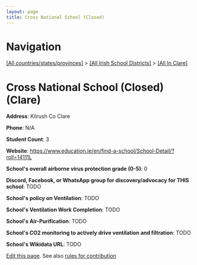 ```yaml
---
layout: page
title: Cross National School (Closed)
---
```

# Navigation

[[All countries/states/provinces]](../../..) > [[All Irish School Districts]](../..) > [[All In Clare]](..)

# Cross National School (Closed) (Clare)

**Address**: Kilrush Co Clare

**Phone**: N/A

**Student Count**: 3

**Website**: <https://www.education.ie/en/find-a-school/School-Detail/?roll=14111L>

**School's overall airborne virus protection grade (0-5)**: 0

**Discord, Facebook, or WhatsApp group for discovery/advocacy for THIS school**: TODO

**School's policy on Ventilation**: TODO

**School's Ventilation Work Completion**: TODO

**School's Air-Purification**: TODO

**School's CO2 monitoring to actively drive ventilation and filtration**: TODO

**School's Wikidata URL**: TODO


[Edit this page](https://github.com/ventilate-schools/Ireland/edit/main/./Clare/Cross_National_School_(Closed).md). See also [rules for contribution](../../../contribution-rules/)
